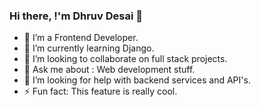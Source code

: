 ### Hi there, !'m Dhruv Desai 👋


- 🔭 I’m a Frontend Developer.
- 🌱 I’m currently learning Django.
- 👯 I’m looking to collaborate on full stack projects.
- 💬 Ask me about : Web development stuff.
- 🤔 I’m looking for help with backend services and API's.
- ⚡ Fun fact: This feature is really cool.

<!--
**desaidhruv/desaidhruv** is a ✨ _special_ ✨ repository because its `README.md` (this file) appears on your GitHub profile.

Here are some ideas to get you started:

- 🔭 I’m currently working on  Django
- 🌱 I’m currently learning Competitive Programming
- 👯 I’m looking to collaborate on full stack projects.
- 🤔 I’m looking for help with backend services and API's.
- 💬 Ask me about ...
- 📫 How to reach me: 
- 😄 Pronouns: ...
- ⚡ Fun fact: ...
-->
